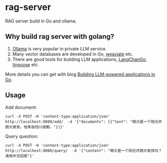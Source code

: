 # rag-server

RAG server build in Go and ollama.

## Why build rag server with golang? 

1. [Ollama](https://ollama.com/) is very popular in private LLM service.
2. Many vector databases are developed in Go, [weaviate](https://weaviate.io) etc.
3. There are good tools for building LLM applications, [LangChanGo](https://github.com/tmc/langchaingo), [lingoose](https://github.com/henomis/lingoose) etc.

More details you can get with blog [Building LLM-powered applications in Go](https://go.dev/blog/llmpowered).

## Usage

Add document:

```
curl -X POST -H 'content-type:application/json' http://localhost:8080/add/  -d '{"documents": [{"text": "萌兰是一个阳光开朗大男孩，他来自四川成都。"}]}'
```

Query question:

```
curl -X POST -H 'content-type:application/json' http://localhost:8080/query/  -d '{"content": "萌兰是一个阳光开朗大男孩吗？请用中文回答"}'
```